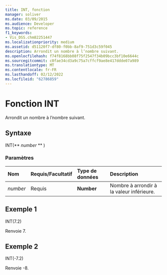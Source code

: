 ```yaml
---
title: INT, fonction
manager: soliver
ms.date: 03/09/2015
ms.audience: Developer
ms.topic: reference
f1_keywords:
- Vis_DSS.chm82251447
ms.localizationpriority: medium
ms.assetid: d51120f7-df80-f0bb-8af9-751d3c59f045
description: Arrondit un nombre à l’nombre suivant.
ms.openlocfilehash: f74f8168bb08f75f2547f34b09bcc3bf10e6644c
ms.sourcegitcommit: c0fae34cd3a9c75a7cffcf9ae8e417ddde07a989
ms.translationtype: MT
ms.contentlocale: fr-FR
ms.lasthandoff: 02/12/2022
ms.locfileid: "62786859"
---
```

# <a name="int-function"></a>Fonction INT

Arrondit un nombre à l’nombre suivant.
  
## <a name="syntax"></a>Syntaxe

INT(** *number* ** ) 
  
### <a name="parameters"></a>Paramètres

|**Nom**|**Requis/Facultatif**|**Type de données**|**Description**|
|:-----|:-----|:-----|:-----|
| _number_ <br/> |Requis  <br/> |**Number** <br/> |Nombre à arrondir à la valeur inférieure. |
   
## <a name="example-1"></a>Exemple 1

INT(7.2)
  
Renvoie 7.
  
## <a name="example-2"></a>Exemple 2

INT(-7.2)
  
Renvoie -8.
  

